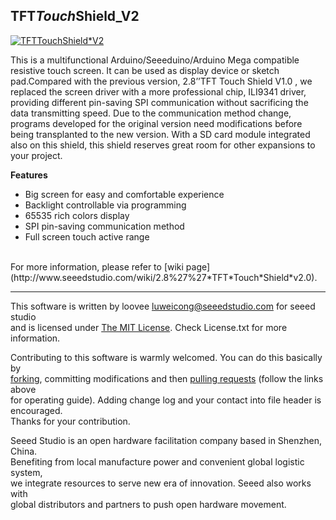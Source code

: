 TFT*Touch*Shield_V2
---------------------------------------------------------

[![TFT*Touch*Shield*V2](http://www.seeedstudio.com/depot/images/product/2.8touch%20shieldv2.jpg)](http://www.seeedstudio.com/depot/28-tft-touch-shield-v20-p-1286.html?cPath=34*36)

This is a multifunctional Arduino/Seeeduino/Arduino Mega compatible resistive touch screen. It can be used as display device or sketch pad.Compared with the previous version, 2.8’’TFT Touch Shield V1.0 , we replaced the screen driver with a more professional chip, ILI9341 driver, providing different pin-saving SPI communication without sacrificing the data transmitting speed. Due to the communication method change, programs developed for the original version need modifications before being transplanted to the new version. With a SD card module integrated also on this shield, this shield reserves great room for other expansions to your project.


**Features**

- Big screen for easy and comfortable experience
- Backlight controllable via programming
- 65535 rich colors display
- SPI pin-saving communication method
- Full screen touch active range



<br>
For more information, please refer to [wiki page](http://www.seeedstudio.com/wiki/2.8%27%27*TFT*Touch*Shield*v2.0).

    
----


This software is written by loovee [luweicong@seeedstudio.com](luweicong@seeedstudio.com "luweicong@seeedstudio.com") for seeed studio<br>
and is licensed under [The MIT License](http://opensource.org/licenses/mit-license.php). Check License.txt for more information.<br>

Contributing to this software is warmly welcomed. You can do this basically by<br>
[forking](https://help.github.com/articles/fork-a-repo), committing modifications and then [pulling requests](https://help.github.com/articles/using-pull-requests) (follow the links above<br>
for operating guide). Adding change log and your contact into file header is encouraged.<br>
Thanks for your contribution.

Seeed Studio is an open hardware facilitation company based in Shenzhen, China. <br>
Benefiting from local manufacture power and convenient global logistic system, <br>
we integrate resources to serve new era of innovation. Seeed also works with <br>
global distributors and partners to push open hardware movement.<br>


